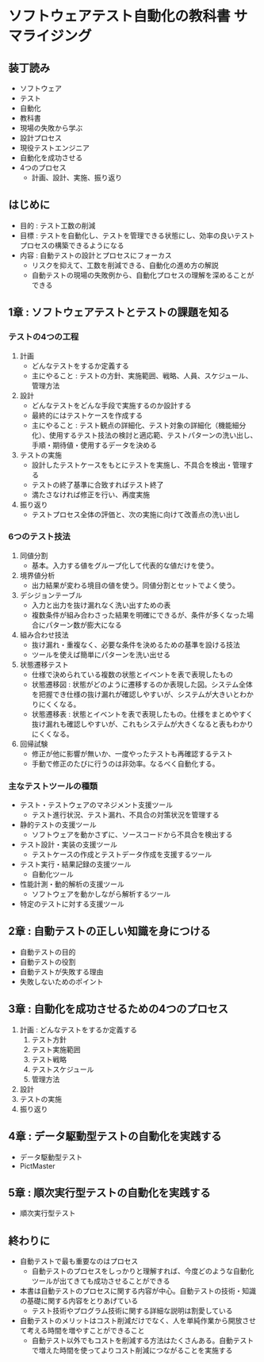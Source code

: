 # ソフトウェアテスト自動化の教科書 サマライジング

## 装丁読み

- ソフトウェア
- テスト
- 自動化
- 教科書
- 現場の失敗から学ぶ
- 設計プロセス
- 現役テストエンジニア
- 自動化を成功させる
- 4つのプロセス
  - 計画、設計、実施、振り返り

## はじめに

- 目的 : テスト工数の削減
- 目標 : テストを自動化し、テストを管理できる状態にし、効率の良いテストプロセスの構築できるようになる
- 内容 : 自動テストの設計とプロセスにフォーカス
  - リスクを抑えて、工数を削減できる、自動化の進め方の解説
  - 自動テストの現場の失敗例から、自動化プロセスの理解を深めることができる

## 1章 : ソフトウェアテストとテストの課題を知る

### テストの4つの工程

1. 計画
   - どんなテストをするか定義する
   - 主にやること : テストの方針、実施範囲、戦略、人員、スケジュール、管理方法
2. 設計
   - どんなテストをどんな手段で実施するのか設計する
   - 最終的にはテストケースを作成する
   - 主にやること : テスト観点の詳細化、テスト対象の詳細化（機能細分化）、使用するテスト技法の検討と適応範、テストパターンの洗い出し、手順・期待値・使用するデータを決める
3. テストの実施
   - 設計したテストケースをもとにテストを実施し、不具合を検出・管理する
   - テストの終了基準に合致すればテスト終了
   - 満たさなければ修正を行い、再度実施
4. 振り返り
   - テストプロセス全体の評価と、次の実施に向けて改善点の洗い出し

### 6つのテスト技法

1. 同値分割
   - 基本。入力する値をグループ化して代表的な値だけを使う。
2. 境界値分析
   - 出力結果が変わる境目の値を使う。同値分割とセットでよく使う。
3. デシジョンテーブル
   - 入力と出力を抜け漏れなく洗い出すための表
   - 複数条件が組み合わさった結果を明確にできるが、条件が多くなった場合にパターン数が膨大になる
4. 組み合わせ技法
   - 抜け漏れ・重複なく、必要な条件を決めるための基準を設ける技法
   - ツールを使えば簡単にパターンを洗い出せる
5. 状態遷移テスト
   - 仕様で決められている複数の状態とイベントを表で表現したもの
   - 状態遷移図 : 状態がどのように遷移するのか表現した図。システム全体を把握でき仕様の抜け漏れが確認しやすいが、システムが大きいとわかりにくくなる。
   - 状態遷移表 : 状態とイベントを表で表現したもの。仕様をまとめやすく抜け漏れも確認しやすいが、これもシステムが大きくなると表もわかりにくくなる。
6. 回帰試験
   - 修正が他に影響が無いか、一度やったテストも再確認するテスト
   - 手動で修正のたびに行うのは非効率。なるべく自動化する。

### 主なテストツールの種類

- テスト・テストウェアのマネジメント支援ツール
  - テスト進行状況、テスト漏れ、不具合の対策状況を管理する
- 静的テストの支援ツール
  - ソフトウェアを動かさずに、ソースコードから不具合を検出する
- テスト設計・実装の支援ツール
  - テストケースの作成とテストデータ作成を支援するツール
- テスト実行・結果記録の支援ツール
  - 自動化ツール
- 性能計測・動的解析の支援ツール
  - ソフトウェアを動かしながら解析するツール
- 特定のテストに対する支援ツール

## 2章 : 自動テストの正しい知識を身につける

- 自動テストの目的
- 自動テストの役割
- 自動テストが失敗する理由
- 失敗しないためのポイント

## 3章 : 自動化を成功させるための4つのプロセス

1. 計画 : どんなテストをするか定義する
   1. テスト方針
   2. テスト実施範囲
   3. テスト戦略
   4. テストスケジュール
   5. 管理方法
2. 設計
3. テストの実施
4. 振り返り

## 4章 : データ駆動型テストの自動化を実践する

- データ駆動型テスト
- PictMaster

## 5章 : 順次実行型テストの自動化を実践する

- 順次実行型テスト

## 終わりに

- 自動テストで最も重要なのはプロセス
  - 自動テストのプロセスをしっかりと理解すれば、今度どのような自動化ツールが出てきても成功させることができる
- 本書は自動テストのプロセスに関する内容が中心。自動テストの技術・知識の基礎に関する内容をとりあげている
  - テスト技術やプログラム技術に関する詳細な説明は割愛している
- 自動テストのメリットはコスト削減だけでなく、人を単純作業から開放させて考える時間を増やすことができること
  - 自動テスト以外でもコストを削減する方法はたくさんある。自動テストで増えた時間を使ってよりコスト削減につながることを実施する
